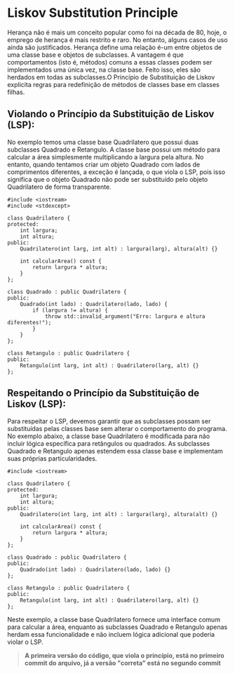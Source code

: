 # Liskov Substitution Principle

Herança não é mais um conceito popular como foi na década de 80, hoje, o emprego de herança é mais restrito e raro. No entanto, alguns casos de uso ainda são justificados. Herança define uma relação é-um entre objetos de uma classe base e objetos de subclasses. A vantagem é que comportamentos (isto é, métodos) comuns a essas classes podem ser implementados uma única vez, na classe base. Feito isso, eles são herdados em todas as subclasses.O Princípio de Substituição de Liskov explicita regras para redefinição de métodos de classes base em classes filhas.

## Violando o Princípio da Substituição de Liskov (LSP):

No exemplo temos uma classe base Quadrilatero que possui duas subclasses Quadrado e Retangulo. A classe base possui um método para calcular a área simplesmente multiplicando a largura pela altura. No entanto, quando tentamos criar um objeto Quadrado com lados de comprimentos diferentes, a exceção é lançada, o que viola o LSP, pois isso significa que o objeto Quadrado não pode ser substituído pelo objeto Quadrilatero de forma transparente.

```
#include <iostream>
#include <stdexcept>

class Quadrilatero {
protected:
    int largura;
    int altura;
public:
    Quadrilatero(int larg, int alt) : largura(larg), altura(alt) {}

    int calcularArea() const {
        return largura * altura;
    }
};

class Quadrado : public Quadrilatero {
public:
    Quadrado(int lado) : Quadrilatero(lado, lado) {
        if (largura != altura) {
            throw std::invalid_argument("Erro: largura e altura diferentes!");
        }
    }
};

class Retangulo : public Quadrilatero {
public:
    Retangulo(int larg, int alt) : Quadrilatero(larg, alt) {}
};

```

## Respeitando o Princípio da Substituição de Liskov (LSP):

Para respeitar o LSP, devemos garantir que as subclasses possam ser substituídas pelas classes base sem alterar o comportamento do programa. No exemplo abaixo, a classe base Quadrilatero é modificada para não incluir lógica específica para retângulos ou quadrados. As subclasses Quadrado e Retangulo apenas estendem essa classe base e implementam suas próprias particularidades.

```
#include <iostream>

class Quadrilatero {
protected:
    int largura;
    int altura;
public:
    Quadrilatero(int larg, int alt) : largura(larg), altura(alt) {}

    int calcularArea() const {
        return largura * altura;
    }
};

class Quadrado : public Quadrilatero {
public:
    Quadrado(int lado) : Quadrilatero(lado, lado) {}
};

class Retangulo : public Quadrilatero {
public:
    Retangulo(int larg, int alt) : Quadrilatero(larg, alt) {}
};

```

Neste exemplo, a classe base Quadrilatero fornece uma interface comum para calcular a área, enquanto as subclasses Quadrado e Retangulo apenas herdam essa funcionalidade e não incluem lógica adicional que poderia violar o LSP.

>**A primeira versão do código, que viola o princípio, está no primeiro commit do arquivo, já a versão "correta" está no segundo commit**
